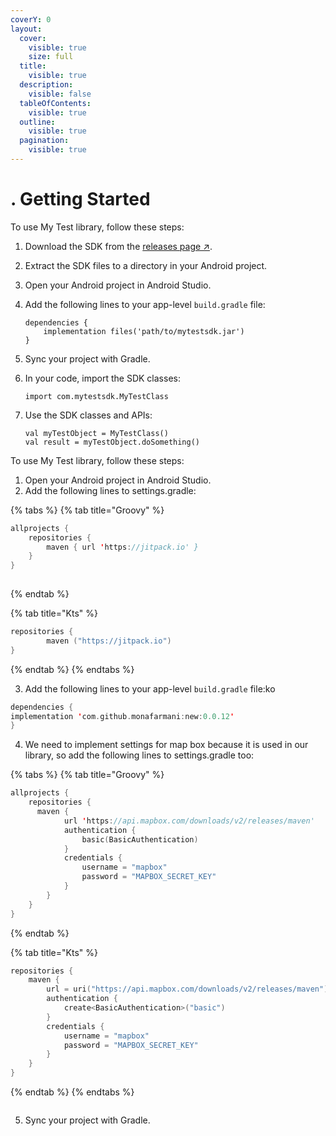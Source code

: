 ```yaml
---
coverY: 0
layout:
  cover:
    visible: true
    size: full
  title:
    visible: true
  description:
    visible: false
  tableOfContents:
    visible: true
  outline:
    visible: true
  pagination:
    visible: true
---
```


# . Getting Started

To use My Test library, follow these steps:

1. Download the SDK from the [releases page ↗](https://github.com/username/my-awesome-sdk/releases).
2. Extract the SDK files to a directory in your Android project.
3. Open your Android project in Android Studio.
4.  Add the following lines to your app-level `build.gradle` file:

    ```
    dependencies {
        implementation files('path/to/mytestsdk.jar')
    }
    ```
5. Sync your project with Gradle.
6.  In your code, import the SDK classes:

    ```
    import com.mytestsdk.MyTestClass
    ```
7.  Use the SDK classes and APIs:

    ```
    val myTestObject = MyTestClass()
    val result = myTestObject.doSomething()

    ```

















To use My Test library, follow these steps:

1. Open your Android project in Android Studio.
2. Add the following lines to settings.gradle:



{% tabs %}
{% tab title="Groovy" %}
```kotlin
allprojects {
	repositories {
		maven { url 'https://jitpack.io' }
	}
}
	
```
{% endtab %}

{% tab title="Kts" %}
```kotlin
repositories {
        maven ("https://jitpack.io")
}
```
{% endtab %}
{% endtabs %}

3. Add the following lines to your app-level `build.gradle` file:ko

```kotlin
dependencies {
implementation 'com.github.monafarmani:new:0.0.12'
}

```

4. We need to implement settings for map box because it is used in our library, so add the following lines to settings.gradle too:



{% tabs %}
{% tab title="Groovy" %}
```kotlin
allprojects {
    repositories {
      maven {
            url 'https://api.mapbox.com/downloads/v2/releases/maven'
            authentication {
                basic(BasicAuthentication)
            }
            credentials {
                username = "mapbox"
                password = "MAPBOX_SECRET_KEY"
            }
        }
    }
}
```
{% endtab %}

{% tab title="Kts" %}
```kotlin
repositories {
    maven {
        url = uri("https://api.mapbox.com/downloads/v2/releases/maven")
        authentication {
            create<BasicAuthentication>("basic")
        }
        credentials {
            username = "mapbox"
            password = "MAPBOX_SECRET_KEY"
        }
    }
}
```
{% endtab %}
{% endtabs %}

```
```

5. Sync your project with Gradle.

